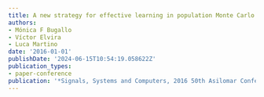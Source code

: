 ```yaml
---
title: A new strategy for effective learning in population Monte Carlo sampling
authors:
- Mónica F Bugallo
- Víctor Elvira
- Luca Martino
date: '2016-01-01'
publishDate: '2024-06-15T10:54:19.058622Z'
publication_types:
- paper-conference
publication: '*Signals, Systems and Computers, 2016 50th Asilomar Conference on*'
---
```

